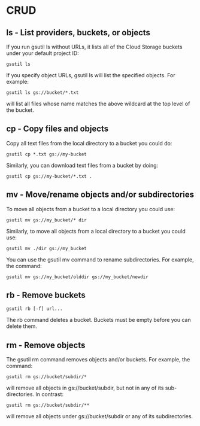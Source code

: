 # CRUD

## ls - List providers, buckets, or objects

If you run gsutil ls without URLs, it lists all of the Cloud Storage buckets under your default project ID:

```text
gsutil ls
```

If you specify object URLs, gsutil ls will list the specified objects. For example:

```text
gsutil ls gs://bucket/*.txt
```

will list all files whose name matches the above wildcard at the top level of the bucket.

## cp - Copy files and objects

Copy all text files from the local directory to a bucket you could do:

```text
gsutil cp *.txt gs://my-bucket
```

Similarly, you can download text files from a bucket by doing:

```text
gsutil cp gs://my-bucket/*.txt .
```

## mv - Move/rename objects and/or subdirectories

To move all objects from a bucket to a local directory you could use:

```text
gsutil mv gs://my_bucket/* dir
```

Similarly, to move all objects from a local directory to a bucket you could use:

```text
gsutil mv ./dir gs://my_bucket
```

You can use the gsutil mv command to rename subdirectories. For example, the command:

```text
gsutil mv gs://my_bucket/olddir gs://my_bucket/newdir
```

## rb - Remove buckets

```text
gsutil rb [-f] url...
```

The rb command deletes a bucket. Buckets must be empty before you can delete them.

## rm - Remove objects

The gsutil rm command removes objects and/or buckets. For example, the command:

```text
gsutil rm gs://bucket/subdir/*
```

will remove all objects in gs://bucket/subdir, but not in any of its sub-directories. In contrast:

```text
gsutil rm gs://bucket/subdir/**
```

will remove all objects under gs://bucket/subdir or any of its subdirectories.


